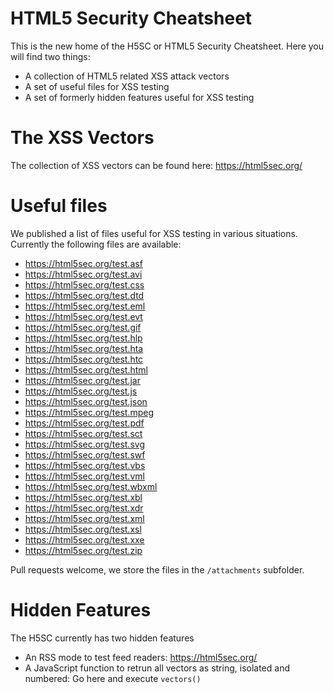 HTML5 Security Cheatsheet
====

This is the new home of the H5SC or HTML5 Security Cheatsheet. Here you will find two things:

 * A collection of HTML5 related XSS attack vectors
 * A set of useful files for XSS testing
 * A set of formerly hidden features useful for XSS testing

# The XSS Vectors

The collection of XSS vectors can be found here: https://html5sec.org/

# Useful files

We published a list of files useful for XSS testing in various situations. Currently the following files are available:

 * https://html5sec.org/test.asf
 * https://html5sec.org/test.avi
 * https://html5sec.org/test.css
 * https://html5sec.org/test.dtd
 * https://html5sec.org/test.eml
 * https://html5sec.org/test.evt
 * https://html5sec.org/test.gif
 * https://html5sec.org/test.hlp
 * https://html5sec.org/test.hta
 * https://html5sec.org/test.htc
 * https://html5sec.org/test.html
 * https://html5sec.org/test.jar
 * https://html5sec.org/test.js
 * https://html5sec.org/test.json
 * https://html5sec.org/test.mpeg
 * https://html5sec.org/test.pdf
 * https://html5sec.org/test.sct
 * https://html5sec.org/test.svg
 * https://html5sec.org/test.swf
 * https://html5sec.org/test.vbs
 * https://html5sec.org/test.vml
 * https://html5sec.org/test.wbxml
 * https://html5sec.org/test.xbl
 * https://html5sec.org/test.xdr
 * https://html5sec.org/test.xml
 * https://html5sec.org/test.xsl
 * https://html5sec.org/test.xxe
 * https://html5sec.org/test.zip

Pull requests welcome, we store the files in the `/attachments` subfolder.

# Hidden Features

The H5SC currently has two hidden features

 * An RSS mode to test feed readers: https://html5sec.org/
 * A JavaScript function to retrun all vectors as string, isolated and numbered: Go here and execute `vectors()`

 
